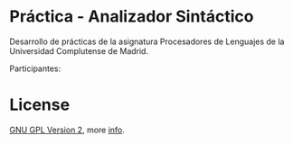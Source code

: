 Práctica - Analizador Sintáctico
=========

Desarrollo de prácticas de la asignatura Procesadores de Lenguajes de la Universidad Complutense de Madrid.

Participantes:




License
===
[GNU GPL Version 2](https://github.com/plgucm/practica4/blob/master/LICENSE), more [info](http://en.wikipedia.org/wiki/GNU_General_Public_License).
